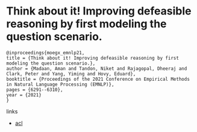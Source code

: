 # Think about it! Improving defeasible reasoning by first modeling the question scenario.

```
@inproceedings{moegx_emnlp21,
title = {Think about it! Improving defeasible reasoning by first modeling the question scenario.},
author = {Madaan, Aman and Tandon, Niket and Rajagopal, Dheeraj and Clark, Peter and Yang, Yiming and Hovy, Eduard},
booktitle = {Proceedings of the 2021 Conference on Empirical Methods in Natural Language Processing (EMNLP)},
pages = {6291--6310},
year = {2021}
}
```

links
- [acl](https://aclanthology.org/2021.emnlp-main.508)
